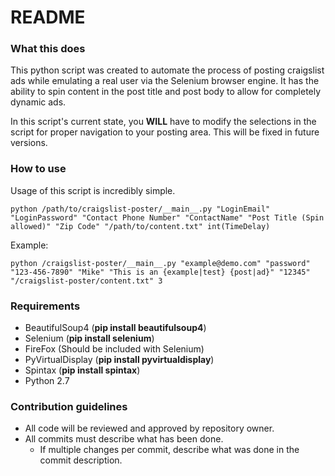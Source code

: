 # README #

### What this does ###

This python script was created to automate the process of posting craigslist ads while emulating a real user via the Selenium browser engine.  It has the ability to spin content in the post title and post body to allow for completely dynamic ads.

In this script's current state, you **WILL** have to modify the selections in the script for proper navigation to your posting area.  This will be fixed in future versions.

### How to use ###

Usage of this script is incredibly simple.

```
python /path/to/craigslist-poster/__main__.py "LoginEmail" "LoginPassword" "Contact Phone Number" "ContactName" "Post Title (Spin allowed)" "Zip Code" "/path/to/content.txt" int(TimeDelay)
```

Example:
```
python /craigslist-poster/__main__.py "example@demo.com" "password" "123-456-7890" "Mike" "This is an {example|test} {post|ad}" "12345" "/craigslist-poster/content.txt" 3
```

### Requirements ###

* BeautifulSoup4 (**pip install beautifulsoup4**)
* Selenium (**pip install selenium**)
* FireFox (Should be included with Selenium)
* PyVirtualDisplay (**pip install pyvirtualdisplay**)
* Spintax (**pip install spintax**)
* Python 2.7

### Contribution guidelines ###

* All code will be reviewed and approved by repository owner.
* All commits must describe what has been done.
    * If multiple changes per commit, describe what was done in the commit description.